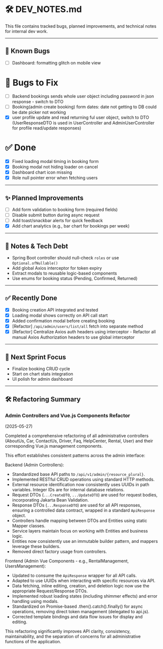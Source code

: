 # 🛠️ DEV_NOTES.md

This file contains tracked bugs, planned improvements, and technical notes for internal dev work.

---

## 🐛 Known Bugs

- [ ] Dashboard: formatting glitch on mobile view

# 🐛 Bugs to Fix

- [ ] Backend bookings sends whole user object including password in json response - switch to DTO
- [ ] Booking(admin create booking) form dates: date not getting to DB could be date picker not working
- [x] user profile update and read returning ful user object, switch to DTO (UserResponseDTO is used in UserController
  and AdminUserController for profile read/update responses)

# ✅ Done

- [x] Fixed loading modal timing in booking form
- [x] Booking modal not hiding loader on cancel
- [x] Dashboard chart icon missing
- [x] Role null pointer error when fetching users

---

## ✨ Planned Improvements

- [ ] Add form validation to booking form (required fields)
- [ ] Disable submit button during async request
- [ ] Add toast/snackbar alerts for quick feedback
- [x] Add chart analytics (e.g., bar chart for bookings per week)

---

## 📌 Notes & Tech Debt

- Spring Boot controller should null-check `roles` or use `Optional.ofNullable()`
- Add global Axios interceptor for token expiry
- Extract modals to reusable logic-based components
- Use enums for booking status (Pending, Confirmed, Returned)

---

## ✅ Recently Done

- [x] Booking creation API integrated and tested
- [x] Loading modal shows correctly on API call start
- [x] Added confirmation modal before creating booking
- [x] [Refactor] `/api/admin/users/list/all` fetch into separate method
- [x] [Refactor] Centralize Axios auth headers using interceptor - Refactor all manual Axios Authorization headers to
  use global interceptor

---

## 📅 Next Sprint Focus

- Finalize booking CRUD cycle
- Start on chart stats integration
- UI polish for admin dashboard

---

## 🛠️ Refactoring Summary

### Admin Controllers and Vue.js Components Refactor

(2025-05-27)

Completed a comprehensive refactoring of all administrative controllers
(AboutUs, Car, ContactUs, Driver, Faq, HelpCenter, Rental, User)
and their corresponding Vue.js management components.

This effort establishes consistent patterns across the admin interface:

Backend (Admin Controllers):

- Standardized base API paths to `/api/v1/admin/{resource_plural}`.
- Implemented RESTful CRUD operations using standard HTTP methods.
- External resource identification now consistently uses UUIDs in path
  variables. Integer IDs are for internal database relations.
- Request DTOs (`...CreateDTO`, `...UpdateDTO`) are used for request
  bodies, incorporating Jakarta Bean Validation.
- Response DTOs (`...ResponseDTO`) are used for all API responses,
  ensuring a controlled data contract, wrapped in a standard
  `ApiResponse` object.
- Controllers handle mapping between DTOs and Entities using static
  Mapper classes.
- Service layers maintain focus on working with Entities and business logic.
- Entities now consistently use an immutable builder pattern, and
  mappers leverage these builders.
- Removed direct factory usage from controllers.

Frontend (Admin Vue Components - e.g., RentalManagement, UsersManagement):

- Updated to consume the `ApiResponse` wrapper for all API calls.
- Adapted to use UUIDs when interacting with specific resources via API.
- Data fetching, inline editing, creation, and deletion logic now use
  the appropriate Request/Response DTOs.
- Implemented robust loading states (including shimmer effects) and
  error handling using modals.
- Standardized on Promise-based .then().catch().finally() for async
  operations, removing direct token management (delegated to api.js).
- Corrected template bindings and data flow issues for display and editing.

This refactoring significantly improves API clarity, consistency,
maintainability, and the separation of concerns for all administrative
functions of the application.